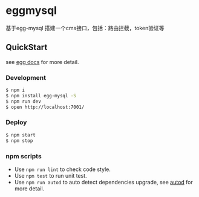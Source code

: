 # eggmysql
基于egg-mysql 搭建一个cms接口，包括：路由拦截，token验证等

## QuickStart

<!-- add docs here for user -->

see [egg docs][egg] for more detail.

### Development

```bash
$ npm i 
$ npm install egg-mysql -S
$ npm run dev
$ open http://localhost:7001/
```

### Deploy

```bash
$ npm start
$ npm stop
```

### npm scripts

- Use `npm run lint` to check code style.
- Use `npm test` to run unit test.
- Use `npm run autod` to auto detect dependencies upgrade, see [autod](https://www.npmjs.com/package/autod) for more detail.


[egg]: https://eggjs.org